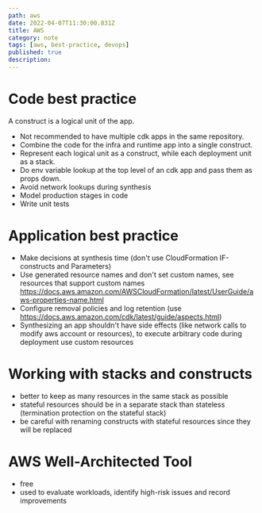 ```yaml
---
path: aws
date: 2022-04-07T11:30:00.831Z
title: AWS
category: note
tags: [aws, best-practice, devops]
published: true
description:
---
```


# Code best practice

A construct is a logical unit of the app.

- Not recommended to have multiple cdk apps in the same repository.
- Combine the code for the infra and runtime app into a single construct.
- Represent each logical unit as a construct, while each deployment unit as a stack.
- Do env variable lookup at the top level of an cdk app and pass them as props down.
- Avoid network lookups during synthesis
- Model production stages in code
- Write unit tests

# Application best practice

- Make decisions at synthesis time (don't use CloudFormation IF-constructs and Parameters)
- Use generated resource names and don't set custom names, see resources that support custom names https://docs.aws.amazon.com/AWSCloudFormation/latest/UserGuide/aws-properties-name.html
- Configure removal policies and log retention (use https://docs.aws.amazon.com/cdk/latest/guide/aspects.html)
- Synthesizing an app shouldn't have side effects (like network calls to modify aws account or resources), to execute arbitrary code during deployment use custom resources

# Working with stacks and constructs

- better to keep as many resources in the same stack as possible
- stateful resources should be in a separate stack than stateless (termination protection on the stateful stack)
- be careful with renaming constructs with stateful resources since they will be replaced

# AWS Well-Architected Tool

- free
- used to evaluate workloads, identify high-risk issues and record improvements
